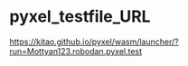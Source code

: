 # pyxel_testfile_URL

https://kitao.github.io/pyxel/wasm/launcher/?run=Mottyan123.robodan.pyxel.test
